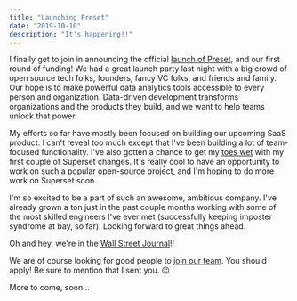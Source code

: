 ```yaml
---
title: "Launching Preset"
date: "2019-10-10"
description: "It's happening!!"
---
```


I finally get to join in announcing the official [launch of Preset](https://preset.io/blog/2019-10-09-series-a-announcement/), and our first round of funding! We had a great launch party last night with a big crowd of open source tech folks, founders, fancy VC folks, and friends and family. Our hope is to make powerful data analytics tools accessible to every person and organization. Data-driven development transforms organizations and the products they build, and we want to help teams unlock that power.

My efforts so far have mostly been focused on building our upcoming SaaS product. I can't reveal too much except that I've been building a lot of team-focused functionality. I've also gotten a chance to get my [toes wet](https://github.com/apache/incubator-superset/pull/8298) with my first couple of Superset changes. It's really cool to have an opportunity to work on such a popular open-source project, and I'm hoping to do more work on Superset soon.

I'm so excited to be a part of such an awesome, ambitious company. I've already grown a ton just in the past couple months working with some of the most skilled engineers I've ever met (successfully keeping imposter syndrome at bay, so far). Looking forward to great things ahead.

Oh and hey, we're in the [Wall Street Journal](https://www.wsj.com/articles/andreessen-horowitz-invests-in-visual-analytics-startup-preset-11570724008)!!

We are of course looking for good people to [join our team](https://preset.io/careers/). You should apply! Be sure to mention that I sent you. 😉

More to come, soon...
